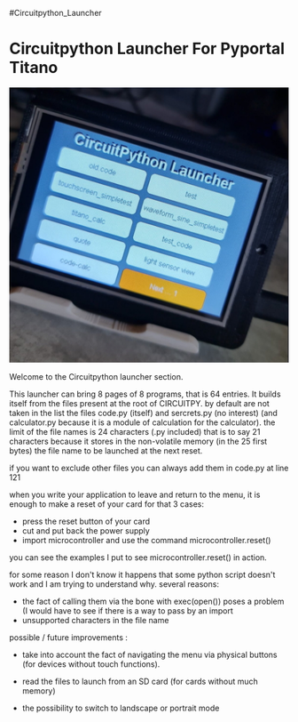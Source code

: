 #Circuitpython_Launcher
<h1> Circuitpython Launcher For Pyportal Titano </h1>

![Launcher](launcher.png)

Welcome to the Circuitpython launcher section.

This launcher can bring 8 pages of 8 programs, that is 64 entries.
It builds itself from the files present at the root of CIRCUITPY. by default are not taken in the list the files code.py (itself) and sercrets.py (no interest) (and calculator.py because it is a module of calculation for the calculator).
the limit of the file names is 24 characters (.py included) that is to say 21 characters because it stores in the non-volatile memory (in the 25 first bytes) the file name to be launched at the next reset.

if you want to exclude other files you can always add them in code.py at line 121

when you write your application to leave and return to the menu, it is enough to make a reset of your card for that 3 cases:

* press the reset button of your card
* cut and put back the power supply 
* import microcontroller and use the command microcontroller.reset()

you can see the examples I put to see microcontroller.reset() in action.

for some reason I don't know it happens that some python script doesn't work and I am trying to understand why. several reasons: 

* the fact of calling them via the bone with exec(open()) poses a problem (I would have to see if there is a way to pass by an import
* unsupported characters in the file name 

possible / future improvements : 

* take into account the fact of navigating the menu via physical buttons (for devices without touch functions).

* read the files to launch from an SD card (for cards without much memory)

* the possibility to switch to landscape or portrait mode
